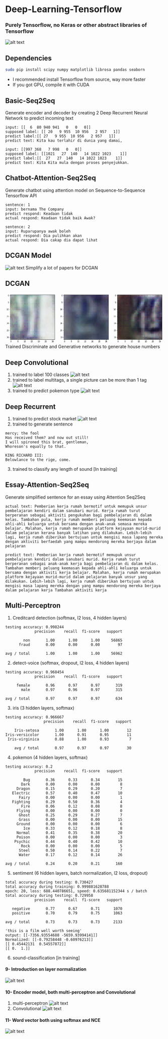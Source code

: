# Deep-Learning-Tensorflow
### Purely Tensorflow, no Keras or other abstract libraries of Tensorflow

![alt text](https://lh3.googleusercontent.com/hIViPosdbSGUpLmPnP2WqL9EmvoVOXW7dy6nztmY5NZ9_u5lumMz4sQjjsBZ2QxjyZZCIPgucD2rhdL5uR7K0vLi09CEJYY=s688)

## Dependencies
```bash
sudo pip install scipy numpy matplotlib librosa pandas seaborn
```
- I recommended install Tensorflow from source, way more faster
- If you got GPU, compile it with CUDA

## Basic-Seq2Seq

Generate encoder and decoder by creating 2 Deep Recurrent Neural Network to predict incoming text
```text
input: [[  6  80 940 941   0   0   0]]
supposed label: [[ 20   9 955  10 956   2 957   1]]
predict label:[[ 27   9 955  10 956   2 957   1]]
predict text: Kita kau terlahir di dunia yang damai, 

input: [[997 368   7 998   0   0]]
supposed label: [[1021   27  140   14 1022 1023    1]]
predict label:[[  27   27  140   14 1022 1023    1]]
predict text: Kita Kita mula dengan proses penyejukkan. 
```

## Chatbot-Attention-Seq2Seq

Generate chatbot using attention model on Sequence-to-Sequence Tensorflow API
```text
sentence: 1
input: bernama The Company
predict respond: Keadaan tidak 
actual respond: Keadaan tidak baik Awak?

sentence: 2
input: Ruparupanya awak boleh
predict respond: Dia pulihkan akan 
actual respond: Dia cakap dia dapat lihat
```
## DCGAN Model
![alt text](http://img.blog.csdn.net/20160918133222494)
Simplify a lot of papers for DCGAN

## DCGAN
![alt text](data:image/png;base64,iVBORw0KGgoAAAANSUhEUgAAA2oAAAEZCAYAAADmAtZNAAAABHNCSVQICAgIfAhkiAAAAAlwSFlz%0AAAALEgAACxIB0t1+/AAAIABJREFUeJzt3WuMblle3/ff2pfnUtdz6dPdp3uaGcATEEHOgFojO0bI%0AwcEiyBKgWAheWPOCeKzISEFxFBEsJRDlBYkMCEUR1hBGM44IFxsIo4jYJggJIUVAg4dhYMDMNHPp%0AntPnXrfnui8rL071cGam129VnVOnavfh+5FaXadW7edZe++1/3uvuqxfiDEKAAAAADAcxUV3AAAA%0AAADwxZioAQAAAMDAMFEDAAAAgIFhogYAAAAAA8NEDQAAAAAGhokaAAAAAAwMEzUAAAAAGBgmagAA%0AAAAwMEzUAAAAAGBgmKgBAAAAwMBUj7NxCOHbJP2kpFLS/x5j/FH39Vvb2/HK1Wvp1yvT88Zene1L%0AbG2zwjjY9irUybZC0W7bRz/fbV3f/W6p7ZvMF/i+RfXJtrJK77MklcG/tsz5KjLfAgh9adtz5zt0%0A5nyWmXNd+WE/MvslSUWR7nsI/r1zYp8+Xzld549Z1/vz2XWrZFvfp/frzu3bOjw4eLwdfwJOU582%0ANjbjpUtXzKulj12fuYaztStXA9p0ccsNly7z4kHpsVwE/+Ihd5FnrsPYpl8/ex1krzPTHv22IVf3%0AMs3mUlHMXd6Z/c68taIZjH3wNbfIjRVT90yTJKku/b2mz5zPwo2lzh+V+3s378QY0w8eF+C0z07T%0A0ShuTzeS7Z25FGPjz2uTqU9Fm7mOi3R76a5DSX3ugjDnPbdpVfn6FIJvj2ZMlpkLMWTeO5oiMZr4%0AayV0met4nGk3zwFhlHkmtK1SPZnYdlvzq8w4a3IP+entm1X62UaSlq1/zi5yw7ROH5kY08f7/v17%0AOprNss9OjzxRCyGUkv43Sd8q6TVJvxdC+EiM8U9S21y5ek3/7T/9H9Od2d1Jti21Z/uzvuP3tfwq%0AP8Su1s8l27Yrf1XO1lPbfi8eJNu6ff/adxav2/Zwzw/eVvNk287VF+y2l4MfvN2l9I1jK90kSarm%0A27b9KB7Z9smhOd+Xx3bby/aBXHrJ7JckbW2lt69Lf0kV5qKVpPXaTJYyk/Kjo/Q4k6T9o4Vtv7f/%0AF8m2+Sy9Xz/yQ/+dfd2LcNr6dOnSFX3ff/ED5vXS18L8wN+UZ70/L/2+vwvcuXc7/d5zPyYOV/u2%0AvSgvJds2y3TtkKRqY8u2a9tfC929WbJtmbmxhjpT75V+4IjrzMNImZs5+2M+N7vdZu7J/drXvT76%0A+9hykR5r68LX3El7aNvrSXr76a4fw89feodtX1d+v6a7o2Rbv+/vU7/4f/2zz9gvOGeP8uy0Pd3Q%0Af/4ff3PyNQ/NLWv1eV9/bsnXiI37/jpuN9Lnbttch5I0a/x1rs309t3aj7lrl/1zWVVv2vbVKL3f%0Al93MWFK96197vUwfs3d+jX8uq/d93d386qu2fbxYp1/7K9LPwZJ0KTNBffZr/gPb3txNP4O01zL3%0Aixv3bHscpZ/7brz6Kbvtn73xeds+nfvzffmldG1sV+n69GP/60/Y133T4/zq43slfTLG+GqMcS3p%0A5yV9x2O8HgCcFeoTgCGiNgE4sceZqL0o6XMP/fu14899kRDC+0MIr4QQXjk69N/ZAYAzkq1PD9em%0A2Tz90x0AOEOnfnZarNM/BQHwdHvii4nEGD8QY3w5xvjy1nb6VxsB4Dw9XJs2N/yvqgDAeXq4Pk1H%0A6V/9BPB0e5yJ2uuSXnro3+84/hwAXDTqE4AhojYBOLHHmaj9nqR3hxC+MoQwkvQ9kj5yNt0CgMdC%0AfQIwRNQmACf2yKs+xhjbEML3S/o3erBq5wdjjH/stikLaXs7PTeslP4btnHju7q/41eE2e53bfvl%0ArfRqXOPar7KzNc8sG7pIr050u/HfSCsWfpmdMvi/+6vG6RWALk/9CmRXr1+37WrSKzJt7/jVntpN%0A/zv3m3v+V9EOJukVyjKrUGtS+FXCRpnVoCZ2hbLMqo+ZpZDHk/TKRd3KH7PtbT9O10u/fSuz6uoy%0A/Tdcj5Eo8MSctj5FRXVmOXoXT9DHpe/LzP/926L123fm+2ltnVmpb+VXQFVpxsTUXwej2q+OWq59%0AfWnMomx9ZlnvIrP6WNumr8OxuQdJUqj8dVRkFoWUOd97hV95VbWvm5mhpr5MH9RS/r272v963diM%0Aw9y5Plz7mruRWf+6u5fe8YmLahmgR3l2iqFXX6fPX3WYvifNg1+9dbTnj/2y9ueuNMumzwv/bBQ6%0A377eS1/oc7PUuyT1rX8QqEaZcTNKX0v3V/7PeEKT6ds83be28yu/br+YXqlXkqZHmfc2z6Nbd/xY%0AuXfN1/zm9n3bvpqnV/mMc1/7qs7fy+7cTtfdg8/5mr9/xxf1u7UvvEd30n0frdP3oszw/4LHylGL%0AMf6apF97nNcAgCeB+gRgiKhNAE7qiS8mAgAAAAA4HSZqAAAAADAwTNQAAAAAYGCYqAEAAADAwDBR%0AAwAAAICBeaxVH0+rj0GrdXpZ0oPD9NKgYdsvLV5UfqnVrYlf0nQ8SS9Fvb3hl6leFH7pzuIgvYT+%0AeuaXgj6Ie7Z9xywhK0nXttNLLr/jpWf8a19NL+0vSdvr9NK5fWYZ6f3oz9cqs4x1v0gvp1pP/RKz%0AIfolZtuJX/u7rtPvXcTMcuidH8dNZ5aIr/wSsqHNXAPbfrni7fvp916N0qUivL1Wx35LQaWqmL7O%0A58v9ZNviwA/2w+DPW19mlqg2Y6LLLE0+mfoSHzbTdXF77LetfOqA2kuZvpnlmI8yGRvzTKRBVabf%0Au5a//hX89y/HG769jGY5Zvl6v5j5et8W6eWtJalr02OtzGQa9I0/pm4F/lEm6kVLHyNx2Plj6qJk%0AljO/fPxToZeiua3N2vSy6EcLf2wXRea+sfSxDevN9LharP39sCn8UvSjNn1uY+/r6rL277296WvM%0AarmdbBtf9vfxcMNfpzdi+pz0B/58vBB8pFNdXbPtO+aGfeN1H/f04n3/LLwc++v81jp902hN3JMk%0AjV/3rz3fTt/Ltgof33Vj4uO7rnX+ZnfwmfRYPGg+m2xbrf04eRM/UQMAAACAgWGiBgAAAAADw0QN%0AAAAAAAaGiRoAAAAADAwTNQAAAAAYGCZqAAAAADAwTNQAAAAAYGDON0etX2u2/FyyvTPzxtHcZ0ss%0Ad3w+TbHymRm1yZjZrvxhKkv/2hvjdB7HZOSzIa5lMjX6Sea9d9NZaJPxZbvtc5nsuThOH7Om8vko%0A/Z7PIbl51+eoLWRyLZY+Wy70vn3iY63kejYqfLaLen++otm8M3laklTW/vsuYeXb40Z6PEznd5Jt%0AxVMQpBZjp3WTHrP9Ij3eVis/VovO5zw1Taa+mPNeZ/LGyo0d2z4apbOGwtSPl2LT5xTVwWfEHM1N%0APlzmmCyPfP2IbkxGf76mk0z9yHx7M+xMkm11JlNv3mRy1g4zOWpV+pi2jd9vlZnzaYK8mj69z5I0%0Aly+q485nvM3n6Syvld/0qdAp6n5M15HQpOtADP7Yb5Y+J63bzNzT2vQFUQSfabpV+IvpsErvV1v4%0A+6EaPzDiRubZKf3YpvWRr0+3K3+tHSzTuXeXx36/FhNfI14oTccl3WnTfZvfvWu3/d0bb9j2Zzd8%0AHtneQbp+tQt/nzzI5JVeeS79rPviVZ8Z/DXP+sxg7flx/McmZzXsp7PpujYzho/xEzUAAAAAGBgm%0AagAAAAAwMEzUAAAAAGBgmKgBAAAAwMAwUQMAAACAgWGiBgAAAAADw0QNAAAAAAbmXHPU2q7Xrfvp%0ALIStnXSOy9hHfagd+cyMVeFzEPrltWTbetPnkCx7n4XQrdN9m2byNu6W/r1Hk03bXpr93spkMDVr%0Av1+hTu/XPJNxsjr0mRm3Vzds+7pND4grmbFSZNpz+SvBdD2UPnOmaHz7TOkX7zOZM03vs6WamLnc%0Aj9J5H3MzDPunIMcoxqDYp4+PzTupMuc8k53Vzfx5WZvcm1D4a7gYZbL3uvSJrTqfq7Ux9ft1OPM1%0AdzVNZ53F2z6HcZUZdDGkc++Kxuf+hXVt23d2/PaTNn1cxjv+tVcH/hqe7PgctWKW7lvT+/PpR5JU%0AbJjGkR/DdfRFdyE/loI7bvv+mD0N+q7XYi89pudl+vhUlc+4i7V/BlnP/ZgNo3QN6Vp/rSwyPyqo%0AYrp+lZ3fuOt9Ru2q889OO226fh2s/HNZtbht29eL9PUy3/bX6ebU59uOdtMZbZJ05yid+bX36mt2%0A23Xvj9nRga/5+8t0EVne9hluBwe+5m/E68m26XV/TIvaj/F+4fe73f+LZNv9/fQ4bLtMRuExfqIG%0AAAAAAAPDRA0AAAAABoaJGgAAAAAMDBM1AAAAABgYJmoAAAAAMDBM1AAAAABgYJioAQAAAMDAPFaO%0AWgjh05IOJXWS2hjjy5kNVIzTeQbhKJ0p0G+5EBdpsvAZC/dNPpUkbW2nM6R2O58Bs1X6BJp5SB/m%0Am2OfzzCd+IyYMnMGQ2tyKxqfybNZ+r7JZKSUK/89gHkm86uI/r03TfZL56Oj1GVy79Zj3/cN8/2N%0AXKRYLjWjK9KvMMrsWIx+HJpIGknS5u402ba3SJ+v4KNyLsxp6lPse63m6QyYvktnETXBZ8d0M18/%0AYmZUFFV6+6L225aZMaFJelDE2g+Y+dKf+KbPjMdZOheqqXxh6ztfP6LJSutM/qMkFb2vi23jM3mm%0Apt6PM/V6c8dnXi1mu7bd5WYWC38PrGIml8oEUJYmx0uSYunHyjRzvgtzr+mCf+8hOv2zk8//nJhc%0Ar0Wdvs6kfG7gOvictdHSnLs6nZsrSdtd+p4jSXOTQblu/HiOGz7rbJzJS23G6WttK/j9eqO4Y9vV%0ApuvXWFftps8+95Jtv5/Z7/730jlrizd8fuXWlj9f7ZUt/94mJ/LowN9v2sLXiO13p9ve+deftdtO%0A5v697+z4a2h2OT0emvvmHpt9YnzgLAKv/5MYY2ZUAsCFoD4BGCJqE4AsfvURAAAAAAbmcSdqUdK/%0ADSH8fgjh/WfRIQA4I9QnAENEbQJwIo/7q4/fFGN8PYTwrKRfDyH8aYzxtx7+guMi9H5J2rl86THf%0ADgBOzNanh2vT9pb/2x8AOEOnenaajvzfuQJ4ej3WT9RijK8f//+WpF+R9N63+JoPxBhfjjG+vLGZ%0AWZwCAM5Irj49XJumU2oTgPNx2menUX0WywkAeDt65IlaCGEzhLD95seS/q6kj59VxwDgUVGfAAwR%0AtQnAaTzOt2mek/Qr4cHa3JWk/zPG+K/tFn1UmKeXPt6+lP7xfjf3yzE3V7Zte5ill9+XpMUs/R31%0A1cQvOdoVfhnqI7Pk+kbvl3ndu+eXoJ2/wy97vJyll2vuCr8k6Wzpl+WNVXqev1r5ZV7blT+f432/%0A34tpun07swb+OPjla+vOt5ej9HHrev+9j9IsNyxJ5WG6rd/wx0RmCXlJqmq/X+tZuu+jIr2Ec9Ag%0A1+c/VX2KQWrMeC6KdN2aZJZrP8pEbFSZ5bFH43T7tMksaVz5c1OaaJGROR6S1G749y72bbPUm8iV%0A4JfI79eZyINgrpUj3+/M6VTY8HWxuJTer3Xrr9HRjr/XXCv8NbxfpjtfycdIKLPKfVil71Uh+o1D%0AZiytMxkfu/P0/bkd5UJPBufUz059H3W0TO9n64aFu84kxWBuOpLCyv+2QTtJX2v13L93X/t7Wi/z%0AbFX5pc2rua8R7RX/3LbcTB/v2f3Ms9HC169Qp997/E6//P72C/58bN31S8m/MrudbDtY+n5XU19/%0ALi99+2GTXuR01fql/6djX79e6q4k23YzcVCv3vDP4bPOv/fobnq/Z2bOo/4JL88fY3xV0n/0qNsD%0AwJNCfQIwRNQmAKfB8vwAAAAAMDBM1AAAAABgYJioAQAAAMDAMFEDAAAAgIFhogYAAAAAA8NEDQAA%0AAAAG5lzj7suq0O6VdI5MNU13Z1L5/JmdTO7OovCZGn1jts9kghUbPtdibLr+ucLnO4Rn/Skatz4T%0ASBvpvI515zNMdgv/3kVMv3cz9t8D6DPRN8tdn8tTL9K5FfGKz+RZZfarjL69MdkXI5OZJ0ltJjaj%0AnKSPab/2+1UEPxb6zOV+dTed4TSq0+O0zmR1vR0ESaXMyTHHNla5nLRMxuM4kxnWpc9b2PLHfmPi%0Ar8NQpl97q8hcw1N/Ec+XvubOpyaLaObzl4qNPdveLtJ9n4981s9m4TN1+tYHrY1ier/7DX/Mdnt/%0AnzvY8mNpY236nhlnIfrzXZmxVkd/D5TfLY1bX5v6UToHNfRv//qTF1TF9H72Jl+v7X0GVF35ay2M%0A/HNCFdN1s7jka2Ps/X2+MrWvCP467XLjYuXHezxI9/2g8Me0q/x+Tev0MX/ukq9t833f/urr6awy%0ASarnpu6avFBJGke/3zf2fH1r5+lzMt32Y+XK+Bnb3jxncgYr3+/x8jXbfuO1z9v2I/NMuSrTY6HP%0A5Ee+iZ+oAQAAAMDAMFEDAAAAgIFhogYAAAAAA8NEDQAAAAAGhokaAAAAAAwMEzUAAAAAGBgmagAA%0AAAAwMOeaoxZCobo0eSt1OlOg2vHZN/fWO7Z9VfntN+bpnIW9nandtlr5vKDD9jDZVmS2XWays/rS%0AZ/rUTToDpVn70x99fIpiaXJdep/pVUSf3TKe37PtYdPkq8wzx6TwGSd98FkgZUxn0ymTi1E2mewW%0A895d6UPYukw+XLX210A3MselN699wiyQIQshaFSl97Er0mOqNNtJ0iSTyzVf+mthOkpn25STTAmf%0AmLEqaTuka1smVktV5hpXNHk9khTSfatKn3ujTN5YKNPZl0XIZLSVfsc7X14UTDbmqPc5aKsqk2PU%0A+fPZbqev4dBcsduGKn2fkqR+lN7xOpMtVzc+Z21V7dt2meuvGr39609Or16zmB5XReOuJT9muiqT%0Av7nK5JKarMbx3D87rWs/3t0tqyr9a7e9z+VadL59uryZbpz58b6x8s+j1bPpa7HNPBPe/9Pbtn32%0A2hu2/W6fvtZGM3+dmnhKSdIkk4V2f5kea9Xcj8PNTf/88qK5D9/+c38v6luflRyif2a8arOW089t%0A/sr8S/xEDQAAAAAGhokaAAAAAAwMEzUAAAAAGBgmagAAAAAwMEzUAAAAAGBgmKgBAAAAwMCc6/L8%0AdVHo+e30kqp9m16eczH3y2O65fUlaX7ol4Hd30zPWTcmflnj8YZfx767kz7Mq6Vfcj1EvzTu5tIv%0Ah7rq0u+9ODyw2y62/DLWWzG9jGyVWUY6jHz7eCOzhHafXqp1d8ePldqv8qpR5ZfHLcyy4iFmliyv%0A/SVXd+n3LjPLLPeFH4fL0vetLtPRAI05ZtEP4beHKEVTfzRO14dCmet/6cfjaDMTu9Cl37vLXGcb%0AyixdbrpWBt/vtvExFqOYiS0I6dp1GPy2Ze3rXlB6+exJlam5lT9m9dhHA3TT9BLXkyqztn/pj3k3%0A9ud7dD8dBdFs5C5UX/dqc1zKMnO+Kn++ysbvd9On9ytXr58GIUpVl65PTUwX6FBk7sUuekVSpgwo%0A9OlxESb+uazM1K/axCo1vd+2HPlniG7uHwSOunR70fuDUl7fsu3TrfQz5WKWuY9XN2z73sovzx/2%0A03Wguur3q8pE0TTyUTSblYly2PL3kxffed22l5vpsba478fhvXu+fZ3JZFmbKIhucinZFs2z5MP4%0AiRoAAAAADAwTNQAAAAAYGCZqAAAAADAwTNQAAAAAYGCYqAEAAADAwDBRAwAAAICBYaIGAAAAAAOT%0AzVELIXxQ0t+TdCvG+PXHn7si6RckvUvSpyV9d4zxfva1qmBzGrqDdNbZxtrnGDSb6ewaSdqd++71%0AJqMk3lvYbfeXPvfiqE+3F63P7BnNfRbIqvbZONttOmNmbTLWJKlw4VmSZDIxRoU/H1smF0eSltNd%0A2x720uckNj5XJxb+mMXM9y/KMr1974KpJIXCZ4X0IT3Oq+C3XSudUSjl8/5WB+kske2Q3uciE9X1%0AJJ1VfYqF1JvDF9fpvJOq9bVp1vu8wpDJG1uZ0z7O5LA0mfrSm0iwacic2ML3OxM9Iy3SX1BGn3vZ%0AuZMlqajS9aUzGWuSVEV/nRSZ4ECbNVT72hJm/rXLle9bY05oLP04rGMml8rcDurLmazApc+eK+oj%0A2z5p0vfB7gLrj3OWz05R0so8o8jc07pF5n7X+3zNInM/rEbp9twzRuhntr3v03lkYezvh1r5MRlr%0A/1xXKj3mwsgPuheez+SsNelrcVT71z767L5tPzjIPGN06WM+Lnz+26r1eYjTua8xvcn76zau2W0v%0A7/pnxknxXLLtXibHcT319enSkX/vuyYXr56na1vQyUJoT/ITtQ9J+rYv+dwPSvqNGOO7Jf3G8b8B%0A4Lx9SNQnAMPzIVGbADym7EQtxvhbku59yae/Q9KHjz/+sKTvPON+AUAW9QnAEFGbAJyFR/0btedi%0AjDeOP35DUvpnjgBwvqhPAIaI2gTgVB57MZEYY5TSv2gZQnh/COGVEMIrB/v+91cB4Cy5+vRwbVrM%0A/d9KAMBZOs2zU9Nm/l4cwFPrUSdqN0MI1yXp+P+3Ul8YY/xAjPHlGOPLO7s7j/h2AHBiJ6pPD9em%0A6YZf/AYAzsAjPTvVboEaAE+1R52ofUTS+44/fp+kXz2b7gDAY6M+ARgiahOAU8lO1EIIPyfp/5P0%0ANSGE10II3yfpRyV9awjhzyX9p8f/BoBzRX0CMETUJgBnIfvz9Bjj9yaa/s5p3yzEqKpN58CUG9vJ%0AttFlP6ecBJ+dFcY+I2Y5Sm8/LX3uzjT6vi1fu5FsO7rn8x008bk5YZXJMtpNZ2r0fSajbeGzI1xe%0AUNFlslsKf77azv89Y2uyX0YbPhemLvz5LIPPQFFIn+8qkz3leyYVJlMrmCwzSaqjf+8uk6lVbaez%0AqYqYPmYhl7f1BJ1VfQqSKrMbRZ8+9odK589JkppMTlrvM8NcTt0q+G1jpmtrk2dYVulsGEnq5GtT%0AJnJH6tLbx8q/9qTyGUjLNl3vY+m37WufqTOe+HoflX7vhd8t1Zk7cr/K/K1Slz6fq5WvH30m02d7%0AlH7v2Phj0lW+8vWdr7krcz/oXL7YBTrTZydFjar0+WldBt7YH9tq5J+N1Pkx15t7fax8plebyUOM%0AjckszcSotV0mO2vkx81Lk/Q9b/y8/1X5ee+P+axN1+37d27abUebvj5dPvL7fXQlfcxj5jpU3LPN%0A8873bV2lM8Wujv04W1z2z6t3+vR+N/PMzag59K+diTtbzu8m28qtdCZwOGEI7WMvJgIAAAAAOFtM%0A1AAAAABgYJioAQAAAMDAMFEDAAAAgIFhogYAAAAAA8NEDQAAAAAGhokaAAAAAAxMNkftLMXYa92k%0A8yOWRTrP49noc7fips/j2Jhetu27Jter3t6y2x7e8BkM/Sg9HzbRcZKk1V2fZRYvZfJnluk3mB3k%0AckZ83tCmOV997c/HZpHJZpEPSelN9lSz8vlPLgdNkqrCv3fhMvsyr132/pJrzXGJmbw+F6UjSUXI%0AfIGJ5IplepzFC8xROytBQaWpMX1IB5KF0ue7FOW+be8bX9vWTTpDKiz8OZ3V/hofrXeSbcVmOvNG%0AkjZM9qQktdHnFK1N0Frb+vrQZDIDq2pm2jK5UplvX8Y+k5tp9qvofc5Qe+DvJfOlD/RZmqy0MhM3%0ANgqZmmvytuq1z/Mbbfv9rk1OoSTFVfp+0uZ27CnQRelwnT4/pbnvbEz88Ym5LKdctlaZHu9h7c97%0AzEWWmut8lakR7drXvsluOt9KkpqNdF2/9M6rdtvpqz4w8ZP7byTbrk+esds+U1yz7f3X+JzYezfT%0A7TfbTH05SN8vJOnq2NeBmcnNi5n7xdZt/zw6uZLOtptlsgAX9/0z/t79+7a9naXfu950mXuZZ7Jj%0A/EQNAAAAAAaGiRoAAAAADAwTNQAAAAAYGCZqAAAAADAwTNQAAAAAYGCYqAEAAADAwJzr8vyKUlik%0Al5jtFuklNPeu+K4Gs+y/JPXBLzuq59NLsY7ll9+eZZbY3y7S2+93fhnXZuzn0kVmOdWNmF7eP7cc%0A6lJ++W0Xp3Bp6pf8XUz98v2j6JY0lZo6fdyKzi/jGjNL6HeFH2tuOfqq8OejK/0S2Irp7XOr61fB%0An8/enC9Jmmyl+3YwS7/2U7A6vxSiylG6/nQxPSbKla89ZtMHrx38MtLBRDYs536sV5ml5IuY7nvY%0A9Nd/v/JLHneZkhuV/oLeXAeSNBn7utmay2w88idkvOGXt65Gfk3xvjFv3qVjHiTpIHM/mDX+mM8X%0A6bFUZe4l60lurKTbJ1N/zIoys5R6pjaNt9NjcbPP1NSnQAhSUaYLrUuUWWbuC9NM7EtfZOqbWUK/%0Anvr61Pa5iI/0a5fmeEhSddlfp9d2L9n2l/7a88m2YpaO/5CkV2s/JmdH6RiOvc4fk6/62v/Qtm+8%0A+0XbvvOJdOxK+9lP2W3L6OvXqvZjbdvEyVze9bEE5RUfDbBxPf2cvdj3Nf/16Z/b9njgt9/ZMvE9%0Az5jr9oQzMH6iBgAAAAADw0QNAAAAAAaGiRoAAAAADAwTNQAAAAAYGCZqAAAAADAwTNQAAAAAYGCY%0AqAEAAADAwJxrjlrbRN29nc6JWc7SmV97ez7L7MpX+ByW0cRnakxM9k0XfAbM1tgfxvvjdGZYXflc%0Aim5xYNtXa//e0zqd4dB0E7utGp9lVNcmBymTBVLI5wVVR/6Yhy7dXmUyeWr51y47nwUSTBZazORW%0ASf61LZMpI0ldJg8nVpnsqTZ93MZtepzlIgrfDkIIqst0jehMNl8X/XGN5hqUpLG/VHQU0se+qv05%0AbzJ9cxl47X1/nUx2/GuvM98HXIf09qHMZDtFX8+rKj0oRyNfH+LStx9lsisrc9gWi/Q9TpJmK5+/%0AtNjP3Q/SfdtxHZM0bXwgaJykB0usfL/7tT+f21v+Ioim/qw3/X49DWIMatv0mO9dftUicx/f8Oeu%0Aa/z1UI7T791E/4zRLX3fXIWpOj+mrlx+1rZ/xbtesu1R6f2+e9/X9P1P3bHtq/103mGXyaC9spnZ%0A7+lztv261YElAAAgAElEQVTVSzeTbYef8XmIq37ftteHmWerrfR4mG77Z/ztZ7Zs+/XyWrJtc+uW%0A3fbV8XXbXkz89o3JWdvcSz87hMyz5hfe/0RfBQAAAAA4N0zUAAAAAGBgmKgBAAAAwMAwUQMAAACA%0AgWGiBgAAAAADw0QNAAAAAAaGiRoAAAAADEw2Ry2E8EFJf0/SrRjj1x9/7ocl/UNJt4+/7IdijL+W%0Ae60+dpot0zkM5UY6x2VjPbOvvbzn8zjWOz5/pthIZzhsXvG5Frn57tUXdpJtsz2fo3a4m85gk6Tt%0Amc+t6MrDZNtWl+6XJGnq3zv26eMSqnROiCT1rW9van9c+kU6YaWVzypSkckbkz/fIabHWow+F6Pr%0AM6FjListk+cXXCiWpD4zTqs6XQ6izabLXR9PzlnVp6ioNqbHZDRtYenHWx19DlHf+hyjuk0f30WR%0AyUlr/TlfztPbb479WF3MM/Uh+vHamGysIqzstmMfo6Y+pPOAQmbjrvDX8CqThdb06bEy87ulZubv%0Ac6t1OpNHkmKT7nvbbtptl5mavVWm75Gj3ueghUu2WesqU3NNBty0zOSBXpCzfHYKIWpUm/xOU2PG%0AG/4xb1xlcgULX5/KIn2tlSN/LcXGn/dVk75gig1/HW9f8ft9ZeL3+87S1NajI7tt39+37RNzr61G%0A/nivtnwRGa18Ddkp0s/Z1yuf//bZzKW2aequJJXT9H5fG/t72Xjk72Urk617kHnuqu/t2fbp2h/z%0AZWVyVmuTT5l5ZnvTSX6i9iFJ3/YWn/+JGON7jv/LFhoAeAI+JOoTgOH5kKhNAB5TdqIWY/wtSffO%0AoS8AcCrUJwBDRG0CcBYe52/Uvj+E8LEQwgdDCJfPrEcA8PioTwCGiNoE4MQedaL2U5K+WtJ7JN2Q%0A9GOpLwwhvD+E8EoI4ZXZkf/dWQA4AyeqTw/Xpnnmb4MA4Aw80rNT2/m/WwLw9HqkiVqM8WaMsYsP%0AVk74aUnvNV/7gRjjyzHGlze3/B8zA8DjOml9erg2bWxSmwA8WY/67FSVfuELAE+vR5qohRCuP/TP%0A75L08bPpDgA8HuoTgCGiNgE4rZMsz/9zkv62pGdCCK9J+h8k/e0QwnskRUmflvSPTvJmsS/UrtNL%0AwseQXvuz3/DLY+4dbNn2bbPEtSS1ZvnN1bN+menc0sSxN8vX9v4UFKP0ksiS1GSWYi2U/hX4uO1f%0Ae1z5efxonN7vkFmSPLZ+2d720Lc3K7Nc+tr/dCR0fixE+aVc7fL9meVWQ+NfuzNLZEe3dL+k3i6h%0ALxWZa8BFA5SlGQsXtzr/mdWnoKBQmWuxNNEFm/76LxaZpX395gptejn43HUU68wS+Yv0fu2XmTiI%0A6CM0xlu+fjRLs9x4nbkGfddUmNiC9cyvMd0FvwR+t/LLggelr+G1Od6StFhmYkk6Hw0QzPdea/lx%0AWC790trBpTEEv1x5Pfc1uRv5pbk1Te9XsfaxAhflTJ+dYtDaRG0UIV0HilwkROZaKzP3jfVG+r0n%0AjX/GGFW+c1PzHFGM/TPfZuUzIZa9r0/zg1vJtqMD3++tzH6vRukCVmWWuG/v+/Nxb9PfExZH6cim%0AvvD1p8pEOdQj33f3jHInU9vqO3dt+ySma+vhfb/tXiZu4f6hf87eNc91t25+LtnmnmMflp2oxRi/%0A9y0+/TMnenUAeIKoTwCGiNoE4Cw8zqqPAAAAAIAngIkaAAAAAAwMEzUAAAAAGBgmagAAAAAwMEzU%0AAAAAAGBgmKgBAAAAwMBkl+c/S0VVaXrlSrJ9dZDOdyirXfva0y2fc7BWJo9sJ51r0a58zkg98odx%0AXKTbi5HPpQh+t9T5yAxtlOm+j2ufx7FhctIkqarTwTpV64/ZLNPxLvr2rd3tZNt0w2fy2Bw0STH6%0Avrd9ur0uM69d+fbKZIHE7LdVMtlTwY/T3nWtMtlT4en4fk9lhlxXpY9tacaDJGUiBVUpnScmSa0Z%0AM5noPBWZ78X1W+mdHlU+L6yvfH0og88aqrfTnY9Lf50silxeoTlmcc9uu87kK7Urf76iuZD6TFxY%0Al8nViZkAudLkHMVMZE+byzJbpzOWYuFz0pqZz2daZ/IlN7p0/upRM8wctTNVSKWJqAqr9HW8GPlj%0Au9X4e+06U97rJv0F/chnEhatvye1Id33qXy/q+iv0yZz31qa4rrIXMjzTE3fNPm4m7W/lmLm+WYy%0A8plhM3NDWk/8c/bm2j+Qbm77jMrCPNfd2/c1Yutmen4gSbcum+fs6J//rz3v+x3W+7b93vJ+sq2p%0A0hduNOP7YU/HExYAAAAAPEWYqAEAAADAwDBRAwAAAICBYaIGAAAAAAPDRA0AAAAABoaJGgAAAAAM%0ADBM1AAAAABiYc81RC6HQ2OQxratlsq3M5GrV9TO2fSWfPbGap/NpyqNM9tVV37dlm54PV8EHIZUz%0An/+wXPq5dmcyZsp1Lg8ok5NksqW6zudDTBY++6aufYZTVabP57hI57tJUojpcSZJncnskaTKZBn1%0AuWPmh5Ki+4JM7kvmEpGKTN6X0mNxYrLCMi/7thAUVZodscfWXAeSsmGHVeWzsbomXabrTAVvMnk+%0A47HJnqlNcJOkcpXJ5fOXoabrdA1YZG5NdSbLrIvpTJ61ySqUpPbQ5791mRzGENL71WSiyorMNV5l%0AMq9UputPqP0xC2tfc4+KdN/azmcclSZrS5LCxI+1sJ/OhlrniurToJe0Nvl8bkiv/PFpp35MhbV/%0ARmlM3ewa//wSWl/7qiI9Zsvaj6lm6uvyauLzxoKpMb094NJ0ksugTe93PfLXQmHuB5J0lHsOGKfr%0AUygyGbQ7fr/Cjs/Nmx+aDLcj/977945s+4t/kb7h3Nm4bLftq+ds++I5fw2VvRmnZp+DeeZ6GD9R%0AAwAAAICBYaIGAAAAAAPDRA0AAAAABoaJGgAAAAAMDBM1AAAAABgYJmoAAAAAMDBM1AAAAABgYM41%0ARy0WvdbTdIbV2ORDLNtM3kDpc1xWd32oz/zd6ZyEsO3zHfoy07cincvT9pnMnvLAtmfiZ7S+ZHIr%0Axpt227DpM1CiyU/pMzlqs97npxzovm1/RunMn37bj4UwumLby8JnZrgIlRh8VlHfZ0JOYnq/iujH%0AYS5NqDdZaJJUFem+LWuX75Z547eFoD6avMOYPnZjHz+l+TqTR5a5VkYmA3Jd+YNfK51bKUkhputD%0AaY6HJBUbmbGeKYsuSrHM5IV1ta+brrz0S5/HU5ksMkkKnX/vaK7hKjNWlLkfxNof1LG5F/Ur/+a9%0Auf4lKTbp47aUP2aSr/cba1/bZrvp+3fozvUx5kIUhTQep6/1xuTUlVNfI2Lw564b+XM3NXlmbZG5%0A1ir/3qsmPZ47ZfJrD3ymVzjy9W25SNe3ovKvPctkgjUhPWZ3S3+8wziTdTbz13kwdX2UK9oHPv/2%0AlskMlqSrIT0eusxzxOFo37b/2Wgr2XZpesv3q/R1dx798+ifztLnbLm+l2xrTSbvw/iJGgAAAAAM%0ADBM1AAAAABgYJmoAAAAAMDBM1AAAAABgYJioAQAAAMDAMFEDAAAAgIHJrmsbQnhJ0r+Q9JykKOkD%0AMcafDCFckfQLkt4l6dOSvjvGzBqWsZfa9LKmh5ol28Zbfin5mV81VPOrfhnMnXX6UKwX6UgBSSoz%0AS8yuzXLO3cIvX1vu+34fTf0StRu3t5NtxTW/FOtG6Q9q2aXPyXqUPpeS1BV+idmRb9ZiK923K0d+%0AOfSQWSE/VH659MJ8fyO3um2RWY21N1/QB9+vLrNOfmwysQNmmXi3pO9FOcvaFCXFkD4+bZmuD7H1%0A421U+aV/VxM/aLp1epnoMrMcsnJLORfpvsdMv5SJFYgmVkCSZF6+mvr3LlsfHbI06/MXcddu2418%0A3Qt1uqZKUmU2bzJrUK/XvkDUI1+8iia9fchEgzSlX9a7KNNjrVn5e2TmFqll8NfQpomCiSEzTi/I%0AmdanGNR26eMfTbRC1WdiNDLXWp9Zxn61ZZaxX2eejUzsiSSFkB6TMXNPWmfqT++HrI08WBf+vZvM%0Ao3VrLvNMwo/WmTiKceevpW6Vfubc6+Z220Y+lqDKRNG0V9Ptu8/4Y7otX3dfupxenv/W6LLdtrni%0Ax+H8ZuY5vftMsm21MLUrE5n0ppM8fbWS/kmM8esk/Q1J/ziE8HWSflDSb8QY3y3pN47/DQDnhdoE%0AYKioTwAeW3aiFmO8EWP8g+OPDyV9QtKLkr5D0oePv+zDkr7zSXUSAL4UtQnAUFGfAJyFU/0+Uwjh%0AXZK+QdLvSHouxnjjuOkNPfjxPgCcO2oTgKGiPgF4VCeeqIUQtiT9kqQfiDEePNwWY4x68DvYb7Xd%0A+0MIr4QQXjk69L/nCQCndRa1aT7zf1MJAI/iLOpT22X+uBnAU+tEE7Xw4C86f0nSz8YYf/n40zdD%0ACNeP269LuvVW28YYPxBjfDnG+PLWdvqP/QDgtM6qNm1s+sWKAOC0zqo+VWYxIwBPt+xELYQQJP2M%0ApE/EGH/8oaaPSHrf8cfvk/SrZ989AHhr1CYAQ0V9AnAWTvJtmr8l6R9I+qMQwkePP/dDkn5U0i+G%0AEL5P0mckffeT6SIAvCVqE4Choj4BeGzZiVqM8belZEDT3znNm8VYqOknyfbp/XSmwGLu8x2K1dS2%0AjyufX7Ms0n8/t29yjCRpuvL5NO0q/fcvi8yvnjfTXM6I71tbptu72uc7rVc+X2VqDmkmgk3rzI4v%0AFj4DJeymf1WtmPj9Uu3zgvrOn89YpLevGr9tV/hjWsmdT79tbbeV+szPz3uTVdRV6f2K/tJ6Ys6y%0ANklRXZs+fsHknYTMeMnE36nK5Oa0JlsvmvMiSTLZV5I0Gac7V2Syr9pMflUV/QvUW+n9ysSFaZXJ%0AG+sKc5/ZyGXX+HtJu06/tiQVk/QJXa99YVxnjlln6rkk9aYGhEyGm6IPllqtXPiTHwtRfr/KKpO5%0AF9PnpFRmsFyQs6xPRSFNxulj3K/MdZw5N3UmD7Hxt0v16/TxD/JjKlT+WivN9VKY95Xy11KsMnlj%0AIZ0Z1h74Y7osfN5Y3ab7PsvlV2aytzanvj7Vmy8k28LRvt222ff7VVzxx3wrXEq2vbTzjN12Y8ff%0Ay8rdq8m23QP/pw33Fnu2PQY/VZrN0/vdtunn/5jJEXzT8FJsAQAAAOCvOCZqAAAAADAwTNQAAAAA%0AYGCYqAEAAADAwDBRAwAAAICBYaIGAAAAAAPDRA0AAAAABuYkgddnJsRC9SKdZ3A0vpds6/cP7WvX%0Al9P5DJLUz3z+wzoZdyIt7vgMt/0dHzTS3k9n24z6dH6bJBWv+XyZ7it8lkhtdrvMxI0Vnc8qKkYm%0AE2jfv3iXCd8qlj5fpTL5clWzY7ctg9+vTEyJ6i59TvrKZ6BMcllnZhzmEje6mMnLKf1YWps3GIf0%0A93Selu/2RHNuTMSamkw+1VKZ62jsx0Q3T5/XUSaEbdn4sxMn6VvAqPSZONXIv3ZofV2cjtPjsT3y%0A2xYjX89H5mopM9lNXZ/JUZxkchhX6fvFuPLbzjPns/W7raUbqJkMtq73GW8uZ7DPjIVcRlsbrvjN%0AF+lrLIyHmaN21oqQ3s/GtMXMfV7B16/Q+PtKKNPv3WbuSaHJ5Aqau8u69XV1kslijQt/YA7X6eOy%0ANJmjklQu/X43I9O3le9Xn3sSKPy12Jpsuvsz/97LTI24ksm3rE04Zzf1/V66Yybpyr30HOF+TGeZ%0ASdJ86fu9mvnn9ElI1/Wl0scsZJ/qHnhanrEAAAAA4KnBRA0AAAAABoaJGgAAAAAMDBM1AAAAABgY%0AJmoAAAAAMDBM1AAAAABgYJioAQAAAMDAnGuOWln12r2aziNY3k3n28Tos2/a3uc/xLGfkxYm5iXs%0AZvJn7vqMt0VzkGw7WPjXDpczOWqHPgPlYLqffu21z55b+65pbfJV+sL3a5158cMdn1txeT+du7O6%0A5jN7uiaT4ZbJeOuL9H6Xvd+2NdtKUhHS7UUm/62QzxPqMt+XqUwGXOxc3off57eDGKVoAvRKl4VS%0A+Gt0ZDLoJKnzES+qzfFdZjJzcrldtdnnIvrXLic+Z63I5C+1RXo8b2XGuokCkiQ103GybZK5Rrvo%0A96spMhmRy61k26LzHd9cpnNGJanpfaanyvQxX619vys/jBVN/fD1QSprf0xDJjsqbqX3q2n9az8N%0AgqSxuaf2MvekDX9uitI/BuZyu1yeYiwyuYCdrxGxNe115hli5q+VokvXCElqVib/ts5kfmWOWTCP%0AKAeH9+22s4WvIW80/nn04DD95qt1+nlRkkLvr7Vy0x/Trk337fZdHxJ5+0/8c93z155Ntt193W97%0AY+3bm4Pbtn1pwgpH1UayLWSeDd7ET9QAAAAAYGCYqAEAAADAwDBRAwAAAICBYaIGAAAAAAPDRA0A%0AAAAABoaJGgAAAAAMzLkuzx+jtDZLPlfTdFuTWeZ1duSX9myaiW2v2vRyqn30y6Ee+pWkdWDWkm67%0AzCnwq6XqaOKXmt48SC+nWrzTL9098ivnKrbp87XOLEPfd36Z19EovaSpJK2C6XvmXJdlZsnyKrOU%0AtFlCP2ROZ7X2y/b2dnt/rmOZWU7dnK8H722WajfLPz8Fq/MrKqqJ6XiD1pzYkDnpIfjlkpuRH29x%0AnV5mulz7NdXD2I/13oyZ2PnXLhp/jdZjPzDKJr3fZfD1PtZ+GXt3XMrMgC2UWac++PpSmLiGJrMk%0AeFn7m0mTWf66PEwvE10Hv+269Pe54GpA5a+BKhMdUo38OJVZxr2s/gp8vzkEyd1TzZgLnR/vIXOt%0Aqcws72+up37lx0UTMjkbZtisOn/em5W/lspMfWuj229f+9T5uInDRTqySZ/318onNz5v29/R++Ny%0AeCe9/SITm5RJF9H0to8W+JNZeqwsbu/ZbQ8y97pPF3+WbDtqMhE5mbEQW1+fptP0tbllLoEi+Gvr%0AC193oq8CAAAAAJwbJmoAAAAAMDBM1AAAAABgYJioAQAAAMDAMFEDAAAAgIFhogYAAAAAA8NEDQAA%0AAAAGJpujFkJ4SdK/kPScpCjpAzHGnwwh/LCkfyjp9vGX/lCM8dfcaxVloY2tabI9LtIZDrdnvp/9%0Aoc8j2B4tbfuiSec73Fz5Nx/v+/b5528m2w72/ClY7mRyt+Y+P66+tJPedsNnfYwmvm9FkZ7nz20G%0AiTTvfbbLsk+PE0kq63SW0aTO9Fs+tyqXG+PyhIpMXlBXZ7LO3HErMvlPuVyYXH6UOZ9dJsfwIpxl%0AbVKM6kzujssi6jO5W6UfEioyOUdFlz720eRSSlKRuQ5lmvvaZyHWwe9YaXLpJCmU6evQRBVKkvqj%0ATHuRPpdt54+J6daD124y11kw4yiTmxMz13gZM5l9dbqmlyvf77rKne/0gelz5SGT5xcyL+CGsa2Z%0AF+hMn50kjcx9x91Oq8x5baLPGwuFP3eNy8at/HieZDK/lmbzTPlRkclZKzJZZ+NqO9lWZnK5DjL5%0AtmPTt2Duw5J0tffjve7v2falyajd2b1st+1m/ll3MfPPo0f76b4vDnxo8Lr19euuee4bV/55MhZ+%0ALExMTpokXdoyuZ6bzySbwq1/b1/3TScJvG4l/ZMY4x+EELYl/X4I4deP234ixvjPTvROAHC2qE0A%0Ahor6BOCxZSdqMcYbkm4cf3wYQviEpBefdMcAwKE2ARgq6hOAs3Cqv1ELIbxL0jdI+p3jT31/COFj%0AIYQPhhD8z0wB4AmhNgEYKuoTgEd14olaCGFL0i9J+oEY44Gkn5L01ZLeowffNfqxxHbvDyG8EkJ4%0A5XD/4Ay6DAB/6Sxq03w+P7f+Avir4yzq07rxf0cG4Ol1oolaCKHWg0LzszHGX5akGOPNGGMXY+wl%0A/bSk977VtjHGD8QYX44xvry9m17YAgBO66xq08ZG+g+sAeBRnFV9GmUWyALw9MpO1EIIQdLPSPpE%0AjPHHH/r89Ye+7LskffzsuwcAb43aBGCoqE8AzsJJvk3ztyT9A0l/FEL46PHnfkjS94YQ3qMHy85+%0AWtI/eiI9BIC3Rm0CMFTUJwCP7SSrPv629JYBTD6X6C30vbScp/Ml5qt0MMbGbZ+zclT73IrVxP+O%0A93aTzlFoX/ev/dmZ//uW+Z30Yd7IZCiN1j4zo9j1v7I1nVxLt1VX7Lbzhc+OqKr0fs/3/Plqxj4T%0AI9zKnc/0D4OX87F/bZNzJEnrxu/3pE6fk5g5n2Uuj6xMv3cuN6aLmfOVeYHVOt1W2Nw7v89PylnW%0Aphil3uTTdCbLrF/6c9pXvr0q/Xhcuey91p/zZePP+WSa7lux8rVnVfhsyrbJ5RGma0CXydXqlr5+%0AdH06zyebumXuQ5LULnJZZunz2WeulTbzt0gxZq61mM68qjIZbW0mDzCYuhgmmWwnH8WlkMm8Uu+O%0ASyb47oKcbX2Kak3uV2NyA7u1rxGFcvekzMkr0tfLMnNP6jL1aWRObZ2pm/tuY0nBly9tm93uWt/v%0AZ0ImZ61P58BWTebX8Df8fu0G//xTXU+3Xdt9h932fiYzeNnet+2TN9IBmHsx86dR6UMmSXq+ej7Z%0A1owzYzyTNbidqW/vMJmjcTud4fa5T55smZBTrfoIAAAAAHjymKgBAAAAwMAwUQMAAACAgWGiBgAA%0AAAADw0QNAAAAAAaGiRoAAAAADMz5xt3HqH6dXhN1tkgvD7x8xs8pt9e+vWl2bfuiTC8rWm775VJH%0Ae/69Q5Xe584tvS2p3/TLwF4p/RL725fTfZ+O/ZKkGvslSXvTtWnpl0NtM4tkj5/xQ7MepV+/zKxg%0A3Rd+v0eZw1JW6b7nvvPR9P4ratO3YJZglqSq9x1v7RL7UjlJt8dl+mRfzOL8Zy1KXfr4FmYZ6a5P%0AL5stSbHLLFGdWQa/6NLtIRO54MZT7r1HdWYJ/EUu5sJv30RTI8w+S1LMLN/fm7iVrvX9ygnm+pek%0A0KZrV5u5WMI6Ew2Q228TMdEoM04z8R+q019QmlgASeoz7bVZ4l2SClc24+Odz7eDQkFT87i2Nm2Z%0Asq+29su9Z4a7vVb74M9NnXkCXZjXrjJjajr1O15M/PZVmR50de2XwF+u/XvvmGfK7cxj+dY4E+Fx%0A9ZJtf24zvV/TzLmeH27a9teadByUJK1eSC/vf/T6nt328mjbtr/4fHp5/4PMNbBt4z+kw5WvnXfN%0AeLhapNuKXPTFm193oq8CAAAAAJwbJmoAAAAAMDBM1AAAAABgYJioAQAAAMDAMFEDAAAAgIFhogYA%0AAAAAA8NEDQAAAAAG5lxz1Jplo89/8layfR7TWQaLu35Ouf5qn3VWzta2vV2nsw42FunsB0laLvxr%0A10fpnJKqOLLbVqXP6+ivZHKUdtI5StXEv3Zz12f2LMt5su1Om26TpGrlgy0OMt9CaExY2mzqt13n%0AYndMFpEkRdPcF36/qtafrxDSeR0xE4jTVZncmC6zfTQ5aja/KRe08zYQg/reZBEV6Wu80JZ/7d5f%0A433wg71r08d+bfr1YGPfHF1uX7+w27ZLn9HWd4e2fd2mx8166S/Sosq8d5/OrlTmkMXaj+dqkcm+%0AKdPHLbYTu2kffecKGygmtav0CXeHRJKCj9OSxun37uXPx9hkUkmSTNaQJBUmIzLm8kCfAjFENVX6%0A+ag3573KBKH1pu5LUpMZGJXpl8uAlKQ2E97Xm3FTFL64jaIfF3Hq92tk8uV2Ms8Qy8pf562rMcFn%0A/pZd5lrZ8p1rY/r1N7Z9v6uRP59fv/bts5deSLbN/5rPKtuc+b5tPZOuy93c92unSecoS1L4vK/L%0Au1s3k23xID03KU+YQstP1AAAAABgYJioAQAAAMDAMFEDAAAAgIFhogYAAAAAA8NEDQAAAAAGhoka%0AAAAAAAwMEzUAAAAAGJhzzVHrY6fV8iDZfniQztRoOp+T9tzMZxXd2vMZDUWXDt9a7vgMhmKWme/2%0A6ey4126nM0gkaee6z454fuWPiw7uJZvuftYHjk22/PDom3SOyb31G3bbW/f9fm9u+GNamvyVuOfz%0Am5Y7Prui3fT5K0WRPm5F6cdKyGSOdSZWpjKZV5Ikm3Umxdz3ZYp00FJXmOPtX/VtIYSgsjaZPU06%0Ao2UvkzdWdP68zFp/na1W6VyclRswksqQCfwx+VSL3Fg1178ktSb/TZJapfvWNZksw4Wv563JQpzE%0ATL8y2U995jIambzCss7kw0Wf0dZlzklZpfctZjIeY/D1pTXZl+Pg63nMZFopc1xWJnOvLp6GCuQV%0AKjQt0vf6vkoPyqORv1bK1g/oSr6+NU363HZlJsgxY2r61td+TNWZfLhi7HPUpkrnlZXb/tnp8qa/%0AHtaT9Lkc7/l+b1/1z3yXdq7a9tXM3E8muWxMnye2vOTvZVfNlGMr+nHYjPx+x530Mb8688d03vnn%0A7NEVn6W816WP+fZGes6jTBbgF77sRF8FAAAAADg3TNQAAAAAYGCYqAEAAADAwDBRAwAAAICBYaIG%0AAAAAAAPDRA0AAAAABiY7UQshTEIIvxtC+MMQwh+HEH7k+PNfGUL4nRDCJ0MIvxBC8GudAsAZoz4B%0AGCJqE4CzcJIctZWkb4kxHoUQakm/HUL4fyT915J+Isb48yGEfy7p+yT9lHuh2Bdq5ulsiuVBOm/g%0AksmmkaRbK58ntDXesu0HB/vJtvWBz5ZYFT63qw3pbJx+7HMpmnjZth8Gv/380+ljurHpMxzm9/w8%0Avpim8+EOFj6XYnvsc0ZuLq/b9tEL6ffeGmXyOJ71Y2n/ps/r2HwunUNSZS6pzdpn/jQxPU5DZtu1%0AycSSpEkm02a1So/Tok/vsz+aT9zZ1KeyULmVPvbdYfoarzt/zmcmn06Sis7nHK1Nrle7zoynOpPx%0AtkhvP8pkAnaNr7md/H7FNn0v6PvMttEf8yKm62I/ymwb/IieZO6avbki6rGvi3Hh67kyWWihMDls%0AubjPTKZPofRrZ06Hyuz3hP1+1VV6rOXy/C7QmT07KUiVmc65aMDaPHNJ0mrsM+y6LpNXNkmfu3jo%0Az93DxAgAAAmESURBVOuy8M8B5SrdHjI5r+PWZxKGjVwdSI+5esP3e7vdse2HTfp6WG358Zwb73df%0Au2nb+3m676998obddpo5X9NMfbtt6lMz2rXbjtvbtn333may7e7S36v6qb8GwtzX5cUbZv6wnb7+%0AMjGoX5D9iVp84M006fr4vyjpWyT9q+PPf1jSd57sLQHgbFCfAAwRtQnAWTjR36iFEMoQwkcl3ZL0%0A65I+JWkvxvjm9Po1SS8+mS4CQBr1CcAQUZsAPK4TTdRijF2M8T2S3iHpvZK+9qRvEEJ4fwjhlRDC%0AK4vF7BG7CQBv7VHr0xfVphm1CcDZOqtnp1XjfzULwNPrVKs+xhj3JP2mpL8p6VII4c1f8n2HpNcT%0A23wgxvhyjPHl6TT9O6QA8DhOW5++qDZtUpsAPBmP++w0rv3fWwF4ep1k1cdrIYRLxx9PJX2rpE/o%0AQdH5+8df9j5Jv/qkOgkAb4X6BGCIqE0AzsJJVn28LunDIYRSDyZ2vxhj/L9DCH8i6edDCP+TpH8n%0A6WeeYD8B4K1QnwAMEbUJwGPLTtRijB+T9A1v8flX9eB3rk+u6BS30svFhy697Ohsnd5OkqYzvyur%0AhV9WdOvKNNk2/sLCTW/tduOXJL2+ne7b7cxS0c9s+yWyD3u/vufenfSSpo383+X067l/71F6veAX%0ANv3xXmz6X+W4MvFLzNbT9HHrlumlUiVp1fllYLvKn+91k17Gva78+VoGf75HRXpZ8hD9Mskjs5yw%0AJMXMsuMbo/T1d7BKt0X5fX6Szqo+hRhVmiXdY0gf+8mu3/925uvDQe2X/q2r9Ht3IbM0efRLc0vp%0A7Vetf+0+89tYTePHa1E8+riJwW9blOY6y/y5T1X7XzQJtb+Gq5iui4WJapEkbfpIrbrNLBNtut6N%0Acscss99mOPTy/W4ztSuTOqBln+57PcqN8Ytxls9ORQialOk6smXG7GzD3+dDkXkMjJkYDrPGeJt+%0ArJIkjTLxIrEykRC9H6/rTExP1/j3npsIoUkmCqfc9M8QTUwfmFHpr6W5uU9L0rOlL3Bv7KfbZ8E/%0A892b++fwcunfe99EPQQzviVpauJBJOmyqZ1Hmef/buLju+rOX0M75p7wxv10RE5zwvX5T/U3agAA%0AAACAJ4+JGgAAAAAMDBM1AAAAABgYJmoAAAAAMDBM1AAAAABgYJioAQAAAMDAMFEDAAAAgIEJMZ5f%0ABlII4bakzzz0qWck3Tm3DpzcUPslDbdvQ+2XNNy+DbVf0un69s4Y47Un2Zkn7W1Um6Th9m2o/ZKG%0A27eh9ksabt9O2y/q0/kZar+k4faNfp3eUPv2RGrTuU7UvuzNQ3glxvjyhXUgYaj9kobbt6H2Sxpu%0A34baL2nYfTsPQ97/ofZtqP2Shtu3ofZLGm7fhtqv8zTUYzDUfknD7Rv9Or2h9u1J9YtffQQAAACA%0AgWGiBgAAAAADc9ETtQ9c8PunDLVf0nD7NtR+ScPt21D7JQ27b+dhyPs/1L4NtV/ScPs21H5Jw+3b%0AUPt1noZ6DIbaL2m4faNfpzfUvj2Rfl3o36gBAAAAAL7cRf9EDQAAAADwJS5kohZC+LYQwp+FED4Z%0AQvjBi+hDSgjh0yGEPwohfDSE8MoF9+WDIYRbIYSPP/S5KyGEXw8h/Pnx/y8PpF8/HEJ4/fi4fTSE%0A8O0X0K+XQgi/GUL4kxDCH4cQ/qvjz1/oMTP9GsIxm4QQfjeE8IfHffuR489/ZQjhd46v0V8IIYzO%0Au28XZaj1idr0yP268OvsuB/Up9P1i9r0JYZam6Th1Keh1ibTtwuvT9SmR+rb+dWnGOO5/ieplPQp%0ASV8laSTpDyV93Xn3w/Tv05Keueh+HPflmyV9o6SPP/S5/0XSDx5//IOS/ueB9OuHJf03F3y8rkv6%0AxuOPtyX9e0lfd9HHzPRrCMcsSNo6/riW9DuS/oakX5T0Pcef/+eS/suL7Oc5Ho/B1idq0yP368Kv%0As+N+UJ9O1y9q0xcfj8HWpuP+DaI+DbU2mb5deH2iNj1S386tPl3ET9TeK+mTMcZXY4xrST8v6Tsu%0AoB+DF2P8LUn3vuTT3yHpw8cff1jSd55rp5Ts14WLMd6IMf7B8ceHkj4h6UVd8DEz/bpw8YGj43/W%0Ax/9FSd8i6V8df/5CxtkFoT6dALXp9KhPp0Nt+jLUphMYam2ShlufqE2nd5716SImai9K+txD/35N%0AAznwx6KkfxtC+P0QwvsvujNv4bkY443jj9+Q9NxFduZLfH8I4WPHP96/kF8teFMI4V2SvkEPvssx%0AmGP2Jf2SBnDMQghlCOGjkm5J+nU9+K7tXoyxPf6SoV2jT9KQ6xO16dFd+HX2MOrTiftDbfpLQ65N%0A0rDr02CusYTB1Cdq06n6dC71icVEvtw3xRi/UdJ/JukfhxC++aI7lBIf/Gx1KMt2/pSkr5b0Hkk3%0AJP3YRXUkhLAl6Zck/UCM8eDhtos8Zm/Rr0EcsxhjF2N8j6R36MF3bb/2IvqBLGrToxnEdfYm6tPJ%0AUZveVt4W9WlgtUkawHX2JmrT6ZxXfbqIidrrkl566N/vOP7cIMQYXz/+/y1Jv6IHB39IboYQrkvS%0A8f9vXXB/JEkxxpvHg7aX9NO6oOMWQqj14IL+2RjjLx9/+sKP2Vv1ayjH7E0xxj1Jvynpb0q6FEKo%0AjpsGdY0+YYOtT9SmRzOk64z69GioTZIGXJukwdenC7/GUoZynVGbHt2Trk8XMVH7PUnvPl4ZZSTp%0AeyR95AL68WVCCJshhO03P5b0dyV93G917j4i6X3HH79P0q9eYF++4M2L+dh36QKOWwghSPoZSZ+I%0AMf74Q00XesxS/RrIMbsWQrh0/PFU0rfqwe+B/6akv3/8ZYMZZ+dgkPWJ2vTohnCdHfeD+nS6flGb%0Avtgga5P0tqhPg6xN0sVfZ8d9oDadvm/nV59yq408if8kfbserN7yKUn/9CL6kOjXV+nBSkp/KOmP%0AL7pvkn5OD36s2+jB77p+n6Srkn5D0p9L+n8lXRlIv/4PSX8k6WN6cHFfv4B+fZMe/Gj+Y5I+evzf%0At1/0MTP9GsIx++uS/t1xHz4u6b8//vxXSfpdSZ+U9C8ljc+7bxf13xDrE7Xpsfp14dfZcd+oT6fr%0AF7Xpy4/J4GrTQ+dkEPVpqLXJ9O3C6xO16ZH6dm71KRy/MAAAAABgIFhMBAAAAAAGhokaAAAAAAwM%0AEzUAAAAAGBgmagAAAAAwMEzUAAAAAGBgmKgBAAAAwMAwUQMAAACAgWGiBgAAAAAD8/8DDGM9JbaY%0ARAUAAAAASUVORK5CYII=%0A)
Trained Discriminate and Generative networks to generate house numbers

## Deep Convolutional

1. trained to label 100 classes
![alt text](https://raw.githubusercontent.com/huseinzol05/Deep-Learning-Tensorflow/master/Deep%20Convolutional/100-classes/sample.png)
2. trained to label multitags, a single picture can be more than 1 tag
![alt text](https://raw.githubusercontent.com/huseinzol05/Deep-Learning-Tensorflow/master/Deep%20Convolutional/multilabel/Screenshot%20from%202017-08-04%2010-08-25.png)
3. trained to predict pokemon type
![alt text](https://raw.githubusercontent.com/huseinzol05/Deep-Learning-Tensorflow/master/Deep%20Convolutional/pokemon-type/download.png)
## Deep Recurrent
1. trained to predict stock market
![alt text](https://raw.githubusercontent.com/huseinzol05/Predicting-Stock-Recurrent-Neural-Network/master/output/latestunited.png)
2. trained to generate sentence
```text
mercy; the fool
Has received them? and now out still!
I will spironed this brat, gentleman,
Whoreson's equally to that.

KING RICHARD III:
Belowlance to the rige, come.
```
3. trained to classify any length of sound [In training]

## Essay-Attention-Seq2Seq

Generate simplified sentence for an essay using Attention Seq2Seq
```text
actual text: Pemberian kerja rumah bermotif untuk memupuk unsur pembelajaran kendiri dalam sanubari murid. Kerja rumah turut berperanan sebagai aktiviti pengukuhan bagi pembelajaran di dalam kelas. Tambahan pula, kerja rumah memberi peluang keemasan kepada ahli-ahli keluarga untuk bersama dengan anak-anak semasa mereka belajar. Malahan, kerja rumah merupakan platform kejayaan murid-murid dalam pelajaran kerana banyak latihan yang dilakukan. Lebih-lebih lagi, kerja rumah diberikan bertujuan untuk mengisi masa lapang mereka dengan aktiviti berfaedah yang mampu mendorong mereka berjaya dalam pelajaran

predict text: Pemberian kerja rumah bermotif memupuk unsur pembelajaran kendiri dalam sanubari murid. Kerja rumah turut berperanan sebagai anak-anak kerja bagi pembelajaran di dalam kelas. Tambahan memberi peluang keemasan kepada ahli-ahli keluarga untuk bersama dengan aktiviti kerja belajar. Malahan, kerja rumah merupakan platform kejayaan murid-murid dalam pelajaran banyak unsur yang dilakukan. Lebih-lebih lagi, kerja rumah diberikan bertujuan untuk mengisi masa lapang mereka dengan yang mampu mendorong mereka berjaya dalam pelajaran kerja Tambahan aktiviti kerja 
````
## Multi-Perceptron

1. Creditcard detection (softmax, l2 loss, 4 hidden layers)
```text
testing accuracy: 0.998244
             precision    recall  f1-score   support

        non       1.00      1.00      1.00     56865
      fraud       0.00      0.00      0.00        97

avg / total       1.00      1.00      1.00     56962
```
2. detect-voice (softmax, dropout, l2 loss, 4 hidden layers)
```text
testing accuracy: 0.968454
             precision    recall  f1-score   support

     female       0.96      0.97      0.97       319
       male       0.97      0.96      0.97       315

avg / total       0.97      0.97      0.97       634
```
3. iris (3 hidden layers, softmax)
```text
testing accuracy: 0.966667
                 precision    recall  f1-score   support

    Iris-setosa       1.00      1.00      1.00        12
Iris-versicolor       1.00      0.91      0.95        11
 Iris-virginica       0.88      1.00      0.93         7

    avg / total       0.97      0.97      0.97        30
```
4. pokemon (4 hidden layers, softmax)
```text
testing accuracy: 0.2
             precision    recall  f1-score   support

        Bug       0.36      0.33      0.34        15
       Dark       0.00      0.00      0.00         8
     Dragon       0.15      0.29      0.20         7
   Electric       0.57      0.40      0.47        10
      Fairy       0.00      0.00      0.00         1
   Fighting       0.29      0.50      0.36         4
       Fire       0.06      0.12      0.08         8
     Flying       0.00      0.00      0.00         0
      Ghost       0.25      0.29      0.27         7
      Grass       0.00      0.00      0.00        15
     Ground       0.00      0.00      0.00         6
        Ice       0.33      0.12      0.18         8
     Normal       0.41      0.35      0.38        20
     Poison       0.00      0.00      0.00         3
    Psychic       0.44      0.40      0.42        10
       Rock       0.00      0.00      0.00         5
      Steel       0.50      0.14      0.22         7
      Water       0.17      0.12      0.14        26

avg / total       0.24      0.20      0.21       160
```
5. sentiment (6 hidden layers, batch normalization, l2 loss, dropout)
```text
total accuracy during testing: 0.730427
total accuracy during training: 0.999881628788
epoch: 20, loss: 688.440786651, speed: 0.635681152344 s / batch
total accuracy during testing: 0.729958
             precision    recall  f1-score   support

   negative       0.77      0.67      0.71      1070
   positive       0.70      0.79      0.75      1063

avg / total       0.73      0.73      0.73      2133

'this is a film well worth seeing'
output: [[-7356.93554688 -5659.93994141]]
Normalized: [[-0.79258448 -0.60976213]]
[[ 0.45442131  0.54557872]]
[[ 0.  1.]]
```
6. sound-classification [in training]

#### 9- Introduction on layer normalization
![alt text](https://raw.githubusercontent.com/huseinzol05/Deep-Learning-Tensorflow/master/batch-normalization/Screenshot%20from%202017-08-04%2010-24-08.png)
#### 10- Encoder model, both multi-perceptron and Convolutional
1. multi-perceptron
![alt text](https://raw.githubusercontent.com/huseinzol05/Deep-Learning-Tensorflow/master/encoder/download%20(3).png)
2. Convolutional
![alt text](https://raw.githubusercontent.com/huseinzol05/Deep-Learning-Tensorflow/master/encoder/download%20(4).png)
#### 11- Word vector both using softmax and NCE
![alt text](https://raw.githubusercontent.com/huseinzol05/Deep-Learning-Tensorflow/master/wordvector/download%20(1).png)
